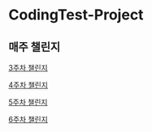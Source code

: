 # CodingTest-Project

## 매주 챌린지

[3주차 챌린지](https://github.com/ilgolf/CodingTest-Project/issues/1)

[4주차 챌린지](https://github.com/ilgolf/CodingTest-Project/issues/2)

[5주차 챌린지](https://github.com/ilgolf/CodingTest-Project/issues/3)

[6주차 챌린지](https://github.com/ilgolf/CodingTest-Project/issues/4)
